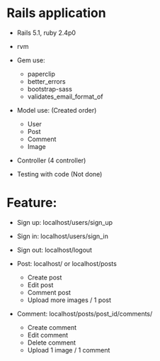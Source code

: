 # Rails application
  - Rails 5.1, ruby 2.4p0
  - rvm
  
  - Gem use:
    - paperclip
    - better_errors
    - bootstrap-sass
    - validates_email_format_of
  - Model use: (Created order)
    - User
    - Post
    - Comment
    - Image
  - Controller (4 controller)
  
  - Testing with code (Not done)

# Feature:
  - Sign up: localhost/users/sign_up
  - Sign in: localhost/users/sign_in
  - Sign out: localhost/logout
  
  - Post: localhost/ or localhost/posts
    - Create post
    - Edit post
    - Comment post
    - Upload more images / 1 post
    
  - Comment: localhost/posts/post_id/comments/
    - Create comment
    - Edit comment
    - Delete comment
    - Upload 1 image / 1 comment
  
